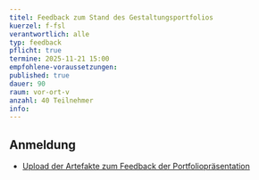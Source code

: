 ```yaml
---
titel: Feedback zum Stand des Gestaltungsportfolios
kuerzel: f-fsl
verantwortlich: alle
typ: feedback
pflicht: true
termine: 2025-11-21 15:00
empfohlene-voraussetzungen: 
published: true
dauer: 90
raum: vor-ort-v
anzahl: 40 Teilnehmer
info:
---
```


## Anmeldung

- [Upload der Artefakte zum Feedback der Portfoliopräsentation](https://ilu.th-koeln.de/ilias.php?baseClass=ilexercisehandlergui&cmdNode=cd:mz&cmdClass=ilObjExerciseGUI&cmd=showOverview&ref_id=520936)

